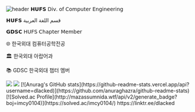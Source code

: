 ![header](https://capsule-render.vercel.app/api?type=waving&color=auto&height=300&section=header&text=dlacked&fontSize=90)
𝗛𝗨𝗙𝗦 𝖣𝗂𝗏. 𝗈𝖿 𝖢𝗈𝗆𝗉𝗎𝗍𝖾𝗋 𝖤𝗇𝗀𝗂𝗇𝖾𝖾𝗋𝗂𝗇𝗀

𝗛𝗨𝗙𝗦 قسم اللغة العربية

𝗚𝗗𝗦𝗖 𝖧𝖴𝖥𝖲 𝖢𝗁𝖺𝗉𝗍𝖾𝗋 𝖬𝖾𝗆𝖻𝖾𝗋

🌐 한국외대 컴퓨터공학전공

🏛️ 한국외대 아랍어과

📚 GDSC 한국외대 챕터 멤버

<img src="https://img.shields.io/badge/Python-blue?style=flat&logo=Python&logoColor=white" />
<img src="https://img.shields.io/badge/Instagram-red?style=flat&logo=Instagram&logoColor=white" />
[![Anurag's GitHub stats](https://github-readme-stats.vercel.app/api?username=dlacked)](https://github.com/anuraghazra/github-readme-stats)
[![Solved.ac Profile](http://mazassumnida.wtf/api/v2/generate_badge?boj=imcy0104)](https://solved.ac/imcy0104/)
https://linktr.ee/dlacked